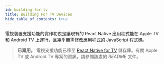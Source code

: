 ```yaml
---
id: building-for-tv
title: Building For TV Devices
hide_table_of_contents: true
---
```


電視裝置支援功能的實作初衷是讓現有的 React Native 應用程式能在 Apple TV 和 Android TV 上運行，且幾乎無需修改應用程式的 JavaScript 程式碼。

> **已棄用。** 電視支援功能已移至 [React Native for TV](https://github.com/react-native-tvos/react-native-tvos#readme) 儲存庫。有關 Apple TV 或 Android TV 專案的資訊，請參閱該處的 _README_ 文件。
